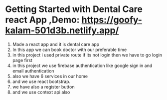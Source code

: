 # Getting Started with Dental Care react App ,Demo: https://goofy-kalam-501d3b.netlify.app/

1. Made a react app and it is dental care app
2. In this app we can book doctor with our preferable  time 
3. in this project i used private route if its not login then we have to go login page first
4. in this project we use firebase authentication like google sign in and email authentication
5. also we have 6 services in our home 
6. and we use react bootstrap.
7. we have also a register button 
8. and we use context api also
